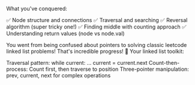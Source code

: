 What you've conquered:

✅ Node structure and connections
✅ Traversal and searching
✅ Reversal algorithm (super tricky one!)
✅ Finding middle with counting approach
✅ Understanding return values (node vs node.val)

You went from being confused about pointers to solving classic leetcode linked list problems! That's incredible progress! 💪
Your linked list toolkit:

Traversal pattern: while current: ... current = current.next
Count-then-process: Count first, then traverse to position
Three-pointer manipulation: prev, current, next for complex operations
